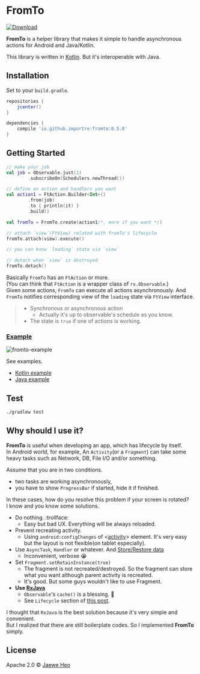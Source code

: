 # FromTo

[![Download][bintray-badge]][bintray-url]


**FromTo** is a helper library that makes it simple to handle asynchronous actions for Android and Java/Kotlin.

This library is written in [Kotlin][kotlin]. But it's interoperable with Java.


## Installation

Set to your `build.gradle`.

```gradle
repositories {
    jcenter()
}

dependencies {
    compile 'io.github.importre:fromto:0.5.0'
}
```


## Getting Started

```kotlin
// make your job
val job = Observable.just(1)
        .subscribeOn(Schedulers.newThread())

// define an action and handlers you want
val action1 = FtAction.Builder<Int>()
        .from(job)
        .to { println(it) }
        .build()

val fromTo = FromTo.create(action1/*, more if you want */)

// attach `view`(FtView) related with fromTo's lifecycle
fromTo.attach(view).execute()

// you can know `loading` state via `view`

// detach when `view` is destroyed
fromTo.detach()
```

Basically `FromTo` has an `FtAction` or more.  
(You can think that `FtAction` is a wrapper class of `rx.Observable`.)  
Given some actions, `FromTo` can execute all actions asynchronously. And `FromTo` notifies corresponding view of the `loading` state via `FtView` interface.

> - Synchronous or asynchronous action
>   - Actually it's up to observable's schedule as you know.
> - The state is `true` if one of actions is working.

### [Example][example]

![fromto-example](https://goo.gl/svxxDD)

See examples.

- [Kotlin example][kotlin-example]
- [Java example][java-example]

## Test

```sh
./gradlew test
```


## Why should I use it?

**FromTo** is useful when developing an app, which has lifecycle by itself.  
In Android world, for example, An `Activity`(or a `Fragment`) can take some heavy tasks such as Network, DB, File I/O and/or something.

Assume that you are in two conditions.

- two tasks are working asynchronously,
- you have to show `ProgressBar` if started, hide it if finished.

In these cases, how do you resolve this problem if your screen is rotated?  
I know and you know some solutions.  

- Do nothing. :trollface:
  - Easy but bad UX. Everything will be always reloaded.
- Prevent recreating activity.
  - Using `android:configChanges` of &lt;[activity][activity-element]&gt; element. It's very easy but the layout is not flexible(on tablet especially).
- Use `AsyncTask`, `Handler` or whatever. And [Store/Restore data][recreating-activity]
  - Inconvenient, verbose :sob:
- Set `Fragment.setRetainInstance(true)`
  - The fragment is not recreated/destroyed. So the fragment can store what you want although parent activity is recreated.
  - It's good. But some guys wouldn't like to use Fragment.
- **Use [RxJava]**
  - `Observable`'s `cache()` is a blessing. :tada:
  - See `Lifecycle` section of [this post][cache].

I thought that `RxJava` is the best solution because it's very simple and convenient.  
But I realized that there are still boilerplate codes. So I implemented **FromTo** simply.


## License

Apache 2.0 © [Jaewe Heo](http://import.re)




[activity-element]: http://developer.android.com/intl/ko/guide/topics/manifest/activity-element.html
[recreating-activity]: http://developer.android.com/training/basics/activity-lifecycle/recreating.html
[RxJava]: https://github.com/ReactiveX/RxJava
[cache]: http://blog.danlew.net/2014/10/08/grokking-rxjava-part-4/
[example]: https://github.com/importre/fromto-example
[bintray-badge]: https://api.bintray.com/packages/importre/maven/fromto/images/download.svg
[bintray-url]: https://bintray.com/importre/maven/fromto/_latestVersion
[kotlin]: http://kotlinlang.org/
[kotlin-example]: https://goo.gl/YQJ8YK
[java-example]: https://goo.gl/RRF54v
